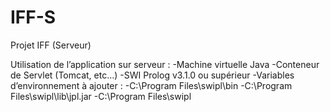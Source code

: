 IFF-S
=====

Projet IFF (Serveur)

Utilisation de l’application sur serveur : 
	-Machine virtuelle Java
	-Conteneur de Servlet (Tomcat, etc…)
	-SWI Prolog v3.1.0 ou supérieur
	-Variables d’environnement à ajouter : 
		-C:\Program Files\swipl\bin
    		-C:\Program Files\swipl\lib\jpl.jar
    		-C:\Program Files\swipl
